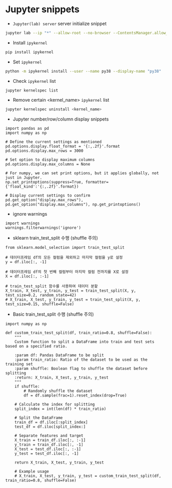 # Jupyter snippets

- `Jupyter(lab) server` server initialize snippet
```bash
jupyter lab --ip "*" --allow-root --no-browser --ContentsManager.allow_hidden=True
```

- Install `ipykernel` 
```bash
pip install ipykernel
```

- Set `ipykernel` 
```bash
python -m ipykernel install --user --name py38 --display-name "py38"
```

- Check `ipykernel` list
```bash
jupyter kernelspec list
```

- Remove certain <kernel_name> `ipykernel` list
```bash
jupyter kernelspec uninstall <kernel_name>
```

- Jupyter number/row/column display snippets
```python3
import pandas as pd
import numpy as np

# Define the current settings as mentioned
pd.options.display.float_format = '{:,.2f}'.format
pd.options.display.max_rows = 3000

# Set option to display maximum columns
pd.options.display.max_columns = None

# For numpy, we can set print options, but it applies globally, not just in Jupyter.
np.set_printoptions(suppress=True, formatter={'float_kind':'{:,.2f}'.format})

# Display current settings to confirm
pd.get_option("display.max_rows"), pd.get_option("display.max_columns"), np.get_printoptions()
```

- ignore warnings
```python3
import warnings
warnings.filterwarnings('ignore')
```

- sklearn train_test_split 수행 (shuffle 주의)
```python3
from sklearn.model_selection import train_test_split

# 데이터프레임 df의 모든 컬럼을 제외하고 마지막 컬럼을 y로 설정
y = df.iloc[:, -1]

# 데이터프레임 df의 첫 번째 컬럼부터 마지막 컬럼 전까지를 X로 설정
X = df.iloc[:, :-1]

# train_test_split 함수를 사용하여 데이터 분할
X_train, X_test, y_train, y_test = train_test_split(X, y, test_size=0.2, random_state=42)
# X_train, X_test, y_train, y_test = train_test_split(X, y, test_size=0.15, shuffle=False)
```

- Basic train_test_split 수행 (shuffle 주의)
```python3
import numpy as np

def custom_train_test_split(df, train_ratio=0.8, shuffle=False):
    """
    Custom function to split a DataFrame into train and test sets based on a specified ratio.
    
    :param df: Pandas DataFrame to be split
    :param train_ratio: Ratio of the dataset to be used as the training set
    :param shuffle: Boolean flag to shuffle the dataset before splitting
    :return: X_train, X_test, y_train, y_test
    """
    if shuffle:
        # Randomly shuffle the dataset
        df = df.sample(frac=1).reset_index(drop=True)
    
    # Calculate the index for splitting
    split_index = int(len(df) * train_ratio)
    
    # Split the DataFrame
    train_df = df.iloc[:split_index]
    test_df = df.iloc[split_index:]
    
    # Separate features and target
    X_train = train_df.iloc[:, :-1]
    y_train = train_df.iloc[:, -1]
    X_test = test_df.iloc[:, :-1]
    y_test = test_df.iloc[:, -1]
    
    return X_train, X_test, y_train, y_test
    
    # Example usage
    # X_train, X_test, y_train, y_test = custom_train_test_split(df, train_ratio=0.8, shuffle=False)
```
